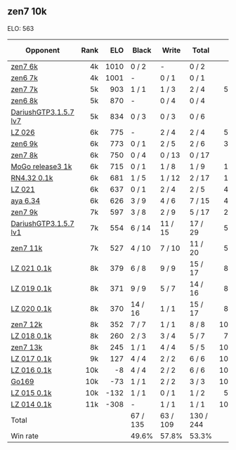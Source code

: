 ## zen7 10k ##

ELO: 563

Opponent | Rank | ELO | Black | Write | Total | Win rate
---------|-----:|----:|-------|-------|-------|-------:
[zen7 6k](zen7%206k.md) | 4k | 1010 | 0 / 2 | - | 0 / 2 | 0.0%
[zen6 7k](zen6%207k.md) | 4k | 1001 | - | 0 / 1 | 0 / 1 | 0.0%
[zen7 7k](zen7%207k.md) | 5k | 903 | 1 / 1 | 1 / 3 | 2 / 4 | 50.0%
[zen6 8k](zen6%208k.md) | 5k | 870 | - | 0 / 4 | 0 / 4 | 0.0%
[DariushGTP3.1.5.7 lv7](DariushGTP3.1.5.7%20lv7.md) | 5k | 834 | 0 / 3 | 0 / 3 | 0 / 6 | 0.0%
[LZ 026](LZ%20026.md) | 6k | 775 | - | 2 / 4 | 2 / 4 | 50.0%
[zen6 9k](zen6%209k.md) | 6k | 773 | 0 / 1 | 2 / 5 | 2 / 6 | 33.3%
[zen7 8k](zen7%208k.md) | 6k | 750 | 0 / 4 | 0 / 13 | 0 / 17 | 0.0%
[MoGo release3 1k](MoGo%20release3%201k.md) | 6k | 715 | 0 / 1 | 1 / 8 | 1 / 9 | 11.1%
[RN4.32 0.1k](RN4.32%200.1k.md) | 6k | 681 | 1 / 5 | 1 / 12 | 2 / 17 | 11.8%
[LZ 021](LZ%20021.md) | 6k | 637 | 0 / 1 | 2 / 4 | 2 / 5 | 40.0%
[aya 6.34](aya%206.34.md) | 6k | 626 | 3 / 9 | 4 / 6 | 7 / 15 | 46.7%
[zen7 9k](zen7%209k.md) | 7k | 597 | 3 / 8 | 2 / 9 | 5 / 17 | 29.4%
[DariushGTP3.1.5.7 lv1](DariushGTP3.1.5.7%20lv1.md) | 7k | 554 | 6 / 14 | 11 / 15 | 17 / 29 | 58.6%
[zen7 11k](zen7%2011k.md) | 7k | 527 | 4 / 10 | 7 / 10 | 11 / 20 | 55.0%
[LZ 021 0.1k](LZ%20021%200.1k.md) | 8k | 379 | 6 / 8 | 9 / 9 | 15 / 17 | 88.2%
[LZ 019 0.1k](LZ%20019%200.1k.md) | 8k | 371 | 9 / 9 | 5 / 7 | 14 / 16 | 87.5%
[LZ 020 0.1k](LZ%20020%200.1k.md) | 8k | 370 | 14 / 16 | 1 / 1 | 15 / 17 | 88.2%
[zen7 12k](zen7%2012k.md) | 8k | 352 | 7 / 7 | 1 / 1 | 8 / 8 | 100.0%
[LZ 018 0.1k](LZ%20018%200.1k.md) | 8k | 260 | 2 / 3 | 3 / 4 | 5 / 7 | 71.4%
[zen7 13k](zen7%2013k.md) | 8k | 245 | 1 / 1 | 4 / 4 | 5 / 5 | 100.0%
[LZ 017 0.1k](LZ%20017%200.1k.md) | 9k | 127 | 4 / 4 | 2 / 2 | 6 / 6 | 100.0%
[LZ 016 0.1k](LZ%20016%200.1k.md) | 10k | -8 | 4 / 4 | 2 / 2 | 6 / 6 | 100.0%
[Go169](Go169.md) | 10k | -73 | 1 / 1 | 2 / 2 | 3 / 3 | 100.0%
[LZ 015 0.1k](LZ%20015%200.1k.md) | 10k | -132 | 1 / 1 | 0 / 1 | 1 / 2 | 50.0%
[LZ 014 0.1k](LZ%20014%200.1k.md) | 11k | -308 | - | 1 / 1 | 1 / 1 | 100.0%
Total | | | 67 / 135 | 63 / 109 | 130 / 244 | 
Win rate| | | 49.6% | 57.8% | 53.3% | 
